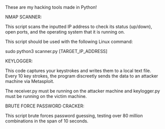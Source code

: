 These are my hacking tools made in Python!

NMAP SCANNER:

This script scans the inputted IP address to check its status (up/down), open ports, and the operating system that it is running on.

This script should be used with the following Linux command:

sudo python3 scanner.py [TARGET_IP_ADDRESS]

KEYLOGGER:

This code captures your keystrokes and writes them to a local text file. Every 10 key strokes, the program discreetly sends the data to an attacker machine via Metasploit.

The receiver.py must be running on the attacker machine and keylogger.py must be running on the victim machine.

BRUTE FORCE PASSWORD CRACKER:

This script brute forces password guessing, testing over 80 million combinations in the span of 10 seconds.
